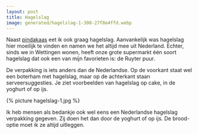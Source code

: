 ```yaml
---
layout: post
title: Hagelslag
image: generated/hagelslag-1-300-27f8e4ffd.webp
---
```


Naast [pindakaas](https://roaldin.ch/pindakaas) eet ik ook graag hagelslag. Aanvankelijk was hagelslag hier moeilijk te vinden en namen we het altijd mee uit Nederland. Echter, sinds we in Wettingen wonen, heeft onze grote supermarkt één soort hagelslag dat ook een van mijn favorieten is: de Ruyter puur.

De verpakking is iets anders dan de Nederlandse. Op de voorkant staat wel een boterham met hagelslag, maar op de achterkant staan serveersuggesties. Je ziet voorbeelden van hagelslag op cake, in de yoghurt of op ijs.

{% picture hagelslag-1.jpg %}

Ik heb mensen als bedankje ook wel eens een Nederlandse hagelslag verpakking gegeven. Zij doen het dan door de yoghurt of op ijs. De brood-optie moet ik ze altijd uitleggen.
